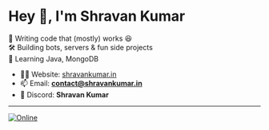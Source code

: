 # Hey 👋, I'm Shravan Kumar  

🚀 Writing code that (mostly) works 😆  
🛠️ Building bots, servers & fun side projects  
🌱 Learning Java, MongoDB 

 
- 🕵️‍♂️ Website: [shravankumar.in](http://shravankumar.in)  
- 📫 Email: **contact@shravankumar.in**  
- 💬 Discord: **Shravan Kumar**  

---
  

[![Online](https://img.shields.io/badge/Discord-🟢%20Online-brightgreen?style=for-the-badge&logo=discord)](https://discord.com/users/1271709462620540971)




